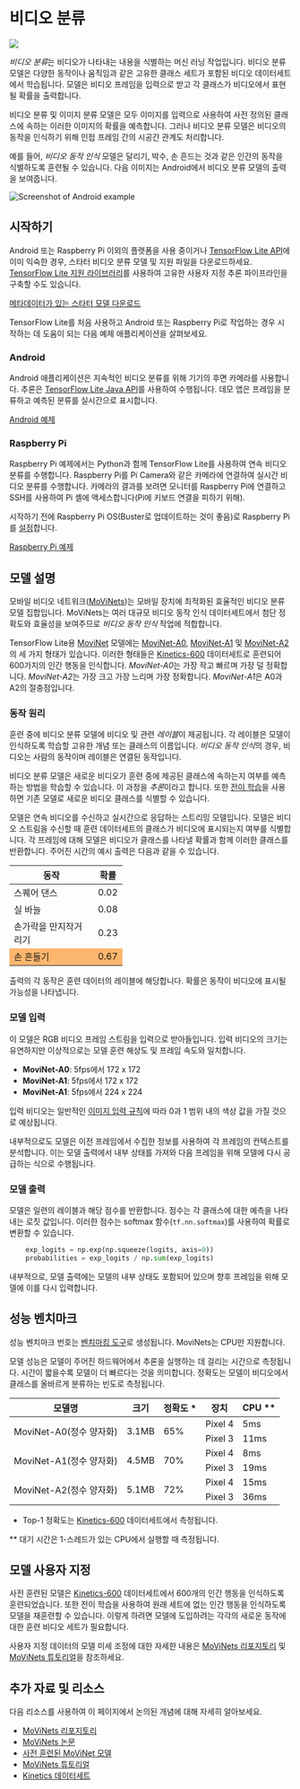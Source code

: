 # 비디오 분류


<img src="../images/video.png" class="attempt-right">

*비디오 분류*는 비디오가 나타내는 내용을 식별하는 머신 러닝 작업입니다. 비디오 분류 모델은 다양한 동작이나 움직임과 같은 고유한 클래스 세트가 포함된 비디오 데이터세트에서 학습됩니다. 모델은 비디오 프레임을 입력으로 받고 각 클래스가 비디오에서 표현될 확률을 출력합니다.

비디오 분류 및 이미지 분류 모델은 모두 이미지를 입력으로 사용하여 사전 정의된 클래스에 속하는 이러한 이미지의 확률을 예측합니다. 그러나 비디오 분류 모델은 비디오의 동작을 인식하기 위해 인접 프레임 간의 시공간 관계도 처리합니다.

예를 들어, *비디오 동작 인식* 모델은 달리기, 박수, 손 흔드는 것과 같은 인간의 동작을 식별하도록 훈련될 수 있습니다. 다음 이미지는 Android에서 비디오 분류 모델의 출력을 보여줍니다.


<img alt="Screenshot of Android example" src="https://storage.googleapis.com/download.tensorflow.org/models/tflite/screenshots/push-up-classification.gif" class="">

## 시작하기

Android 또는 Raspberry Pi 이외의 플랫폼을 사용 중이거나 [TensorFlow Lite API](https://www.tensorflow.org/api_docs/python/tf/lite)에 이미 익숙한 경우, 스타터 비디오 분류 모델 및 지원 파일을 다운로드하세요. [TensorFlow Lite 지원 라이브러리](../../inference_with_metadata/lite_support)를 사용하여 고유한 사용자 지정 추론 파이프라인을 구축할 수도 있습니다.

<a class="button button-primary" href="https://tfhub.dev/tensorflow/lite-model/movinet/a0/stream/kinetics-600/classification/tflite/int8/1">메타데이터가 있는 스타터 모델 다운로드</a>

TensorFlow Lite를 처음 사용하고 Android 또는 Raspberry Pi로 작업하는 경우 시작하는 데 도움이 되는 다음 예제 애플리케이션을 살펴보세요.

### Android

Android 애플리케이션은 지속적인 비디오 분류를 위해 기기의 후면 카메라를 사용합니다. 추론은 [TensorFlow Lite Java API](https://www.tensorflow.org/lite/api_docs/java/org/tensorflow/lite/package-summary)를 사용하여 수행됩니다. 데모 앱은 프레임을 분류하고 예측된 분류를 실시간으로 표시합니다.

<a class="button button-primary" href="https://github.com/tensorflow/examples/tree/master/lite/examples/video_classification/android">Android 예제</a>

### Raspberry Pi

Raspberry Pi 예제에서는 Python과 함께 TensorFlow Lite를 사용하여 연속 비디오 분류를 수행합니다. Raspberry Pi를 Pi Camera와 같은 카메라에 연결하여 실시간 비디오 분류를 수행합니다. 카메라의 결과를 보려면 모니터를 Raspberry Pi에 연결하고 SSH를 사용하여 Pi 셸에 액세스합니다(Pi에 키보드 연결을 피하기 위해).

시작하기 전에 Raspberry Pi OS(Buster로 업데이트하는 것이 좋음)로 Raspberry Pi를 [설정](https://projects.raspberrypi.org/en/projects/raspberry-pi-setting-up)합니다.

<a class="button button-primary" href="https://github.com/tensorflow/examples/tree/master/lite/examples/video_classification/raspberry_pi%20">Raspberry Pi 예제</a>

## 모델 설명

모바일 비디오 네트워크([MoViNets](https://github.com/tensorflow/models/tree/master/official/projects/movinet))는 모바일 장치에 최적화된 효율적인 비디오 분류 모델 집합입니다. MoViNets는 여러 대규모 비디오 동작 인식 데이터세트에서 첨단 정확도와 효율성을 보여주므로 *비디오 동작 인식* 작업에 적합합니다.

TensorFlow Lite용 [MoviNet](https://tfhub.dev/s?deployment-format=lite&q=movinet) 모델에는 [MoviNet-A0](https://tfhub.dev/tensorflow/movinet/a0/stream/kinetics-600/classification), [MoviNet-A1](https://tfhub.dev/tensorflow/movinet/a1/stream/kinetics-600/classification) 및 [MoviNet-A2](https://tfhub.dev/tensorflow/movinet/a2/stream/kinetics-600/classification)의 세 가지 형태가 있습니다. 이러한 형태들은 [Kinetics-600](https://arxiv.org/abs/1808.01340) 데이터세트로 훈련되어 600가지의 인간 행동을 인식합니다. *MoviNet-A0*는 가장 작고 빠르며 가장 덜 정확합니다. *MoviNet-A2*는 가장 크고 가장 느리며 가장 정확합니다. *MoviNet-A1*은 A0과 A2의 절충점입니다.

### 동작 원리

훈련 중에 비디오 분류 모델에 비디오 및 관련 *레이블*이 제공됩니다. 각 레이블은 모델이 인식하도록 학습할 고유한 개념 또는 클래스의 이름입니다. *비디오 동작 인식*의 경우, 비디오는 사람의 동작이며 레이블은 연결된 동작입니다.

비디오 분류 모델은 새로운 비디오가 훈련 중에 제공된 클래스에 속하는지 여부를 예측하는 방법을 학습할 수 있습니다. 이 과정을 *추론*이라고 합니다. 또한 [전이 학습](https://colab.research.google.com/github/tensorflow/models/blob/master/official/projects/movinet/movinet_tutorial.ipynb)을 사용하면 기존 모델로 새로운 비디오 클래스를 식별할 수 있습니다.

모델은 연속 비디오를 수신하고 실시간으로 응답하는 스트리밍 모델입니다. 모델은 비디오 스트림을 수신할 때 훈련 데이터세트의 클래스가 비디오에 표시되는지 여부를 식별합니다. 각 프레임에 대해 모델은 비디오가 클래스를 나타낼 확률과 함께 이러한 클래스를 반환합니다. 주어진 시간의 예시 출력은 다음과 같을 수 있습니다.

<table style="width: 40%;">
  <thead>
    <tr>
      <th>동작</th>
      <th>확률</th>
    </tr>
  </thead>
  <tbody>
    <tr>
      <td>스퀘어 댄스</td>
      <td>0.02</td>
    </tr>
    <tr>
      <td>실 바늘</td>
      <td>0.08</td>
    </tr>
    <tr>
      <td>손가락을 만지작거리기</td>
      <td>0.23</td>
    </tr>
    <tr>
      <td style="background-color: #fcb66d;">손 흔들기</td>
      <td style="background-color: #fcb66d;">0.67</td>
    </tr>
  </tbody>
</table>

출력의 각 동작은 훈련 데이터의 레이블에 해당합니다. 확률은 동작이 비디오에 표시될 가능성을 나타냅니다.

### 모델 입력

이 모델은 RGB 비디오 프레임 스트림을 입력으로 받아들입니다. 입력 비디오의 크기는 유연하지만 이상적으로는 모델 훈련 해상도 및 프레임 속도와 일치합니다.

- **MoviNet-A0**: 5fps에서 172 x 172
- **MoviNet-A1**: 5fps에서 172 x 172
- **MoviNet-A1**: 5fps에서 224 x 224

입력 비디오는 일반적인 [이미지 입력 규칙](https://www.tensorflow.org/hub/common_signatures/images#input)에 따라 0과 1 범위 내의 색상 값을 가질 것으로 예상됩니다.

내부적으로도 모델은 이전 프레임에서 수집한 정보를 사용하여 각 프레임의 컨텍스트를 분석합니다. 이는 모델 출력에서 내부 상태를 가져와 다음 프레임을 위해 모델에 다시 공급하는 식으로 수행됩니다.

### 모델 출력

모델은 일련의 레이블과 해당 점수를 반환합니다. 점수는 각 클래스에 대한 예측을 나타내는 로짓 값입니다. 이러한 점수는 softmax 함수(`tf.nn.softmax`)를 사용하여 확률로 변환할 수 있습니다.

```python
    exp_logits = np.exp(np.squeeze(logits, axis=0))
    probabilities = exp_logits / np.sum(exp_logits)
```

내부적으로, 모델 출력에는 모델의 내부 상태도 포함되어 있으며 향후 프레임을 위해 모델에 이를 다시 입력합니다.

## 성능 벤치마크

성능 벤치마크 번호는 [벤치마킹 도구](https://www.tensorflow.org/lite/performance/measurement)로 생성됩니다. MoviNets는 CPU만 지원합니다.

모델 성능은 모델이 주어진 하드웨어에서 추론을 실행하는 데 걸리는 시간으로 측정됩니다. 시간이 짧을수록 모델이 더 빠르다는 것을 의미합니다. 정확도는 모델이 비디오에서 클래스를 올바르게 분류하는 빈도로 측정됩니다.

<table>
  <thead>
    <tr>
      <th>모델명</th>
      <th>크기</th>
      <th>정확도 *</th>
      <th>장치</th>
      <th>CPU **</th>
    </tr>
  </thead>
  <tr>
    <td rowspan="2">MoviNet-A0(정수 양자화)</td>
    <td rowspan="2">       3.1MB</td>
    <td rowspan="2">65%</td>
    <td>Pixel 4</td>
    <td>5ms</td>
  </tr>
   <tr>
    <td>Pixel 3</td>
    <td>11ms</td>
  </tr>
    <tr>
    <td rowspan="2">MoviNet-A1(정수 양자화)</td>
    <td rowspan="2">       4.5MB</td>
    <td rowspan="2">70%</td>
    <td>Pixel 4</td>
    <td>8ms</td>
  </tr>
   <tr>
    <td>Pixel 3</td>
    <td>19ms</td>
  </tr>
      <tr>
    <td rowspan="2">MoviNet-A2(정수 양자화)</td>
    <td rowspan="2">       5.1MB</td>
    <td rowspan="2">72%</td>
    <td>Pixel 4</td>
    <td>15ms</td>
  </tr>
   <tr>
    <td>Pixel 3</td>
    <td>36ms</td>
  </tr>
</table>

* Top-1 정확도는 [Kinetics-600](https://arxiv.org/abs/1808.01340) 데이터세트에서 측정됩니다.

** 대기 시간은 1-스레드가 있는 CPU에서 실행할 때 측정됩니다.

## 모델 사용자 지정

사전 훈련된 모델은 [Kinetics-600](https://arxiv.org/abs/1808.01340) 데이터세트에서 600개의 인간 행동을 인식하도록 훈련되었습니다. 또한 전이 학습을 사용하여 원래 세트에 없는 인간 행동을 인식하도록 모델을 재훈련할 수 있습니다. 이렇게 하려면 모델에 도입하려는 각각의 새로운 동작에 대한 훈련 비디오 세트가 필요합니다.

사용자 지정 데이터의 모델 미세 조정에 대한 자세한 내용은 [MoViNets 리포지토리](https://github.com/tensorflow/models/tree/master/official/projects/movinet) 및 [MoViNets 튜토리얼](https://colab.research.google.com/github/tensorflow/models/blob/master/official/projects/movinet/movinet_tutorial.ipynb)을 참조하세요.

## 추가 자료 및 리소스

다음 리소스를 사용하여 이 페이지에서 논의된 개념에 대해 자세히 알아보세요.

- [MoViNets 리포지토리](https://github.com/tensorflow/models/tree/master/official/projects/movinet)
- [MoViNets 논문](https://arxiv.org/abs/2103.11511)
- [사전 훈련된 MoViNet 모델](https://tfhub.dev/s?deployment-format=lite&q=movinet)
- [MoViNets 튜토리얼](https://colab.research.google.com/github/tensorflow/models/blob/master/official/projects/movinet/movinet_tutorial.ipynb)
- [Kinetics 데이터세트](https://deepmind.com/research/open-source/kinetics)
